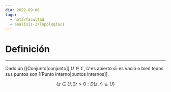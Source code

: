 ```yaml
---
dia: 2022-09-06
tags:
  - nota/facultad
  - analisis-2/Topología/1
---
```

# Definición
---
Dado un [[Conjunto|conjunto]] $U \in \mathbb{C}$, $U$ es abierto sii es vacío o bien todos sus puntos son [[Punto interno|puntos internos]].

$$\{ z \in U, \exists r > 0: D(z, r) \subseteq U \}$$